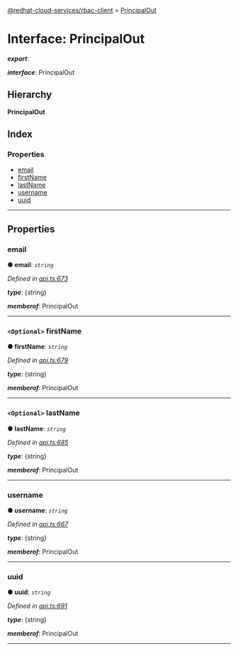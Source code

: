 [@redhat-cloud-services/rbac-client](../README.md) > [PrincipalOut](../interfaces/principalout.md)

# Interface: PrincipalOut

*__export__*: 

*__interface__*: PrincipalOut

## Hierarchy

**PrincipalOut**

## Index

### Properties

* [email](principalout.md#email)
* [firstName](principalout.md#firstname)
* [lastName](principalout.md#lastname)
* [username](principalout.md#username)
* [uuid](principalout.md#uuid)

---

## Properties

<a id="email"></a>

###  email

**● email**: *`string`*

*Defined in [api.ts:673](https://github.com/RedHatInsights/javascript-clients/blob/master/packages/rbac/api.ts#L673)*

*__type__*: {string}

*__memberof__*: PrincipalOut

___
<a id="firstname"></a>

### `<Optional>` firstName

**● firstName**: *`string`*

*Defined in [api.ts:679](https://github.com/RedHatInsights/javascript-clients/blob/master/packages/rbac/api.ts#L679)*

*__type__*: {string}

*__memberof__*: PrincipalOut

___
<a id="lastname"></a>

### `<Optional>` lastName

**● lastName**: *`string`*

*Defined in [api.ts:685](https://github.com/RedHatInsights/javascript-clients/blob/master/packages/rbac/api.ts#L685)*

*__type__*: {string}

*__memberof__*: PrincipalOut

___
<a id="username"></a>

###  username

**● username**: *`string`*

*Defined in [api.ts:667](https://github.com/RedHatInsights/javascript-clients/blob/master/packages/rbac/api.ts#L667)*

*__type__*: {string}

*__memberof__*: PrincipalOut

___
<a id="uuid"></a>

###  uuid

**● uuid**: *`string`*

*Defined in [api.ts:691](https://github.com/RedHatInsights/javascript-clients/blob/master/packages/rbac/api.ts#L691)*

*__type__*: {string}

*__memberof__*: PrincipalOut

___

